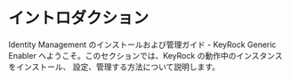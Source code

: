 # イントロダクション

Identity Management のインストールおよび管理ガイド - KeyRock Generic Enabler
へようこそ。このセクションでは、KeyRock の動作中のインスタンスをインストール、
設定、管理する方法について説明します。
